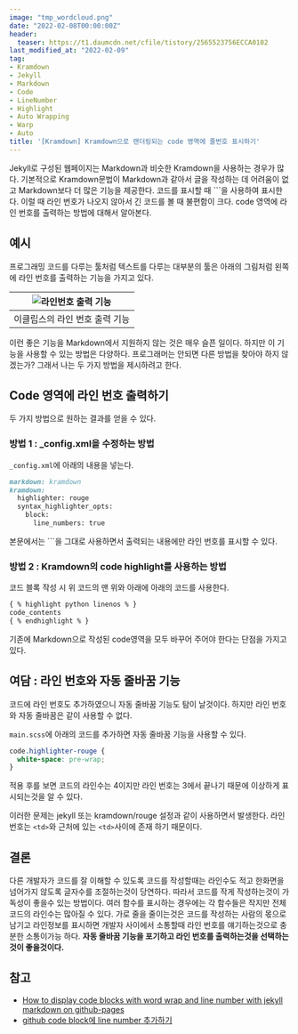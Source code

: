 ```yaml
---
image: "tmp_wordcloud.png"
date: "2022-02-08T00:00:00Z"
header:
  teaser: https://t1.daumcdn.net/cfile/tistory/2565523756ECCA0102
last_modified_at: "2022-02-09"
tag:
- Kramdown
- Jekyll
- Markdown
- Code
- LineNumber
- Highlight
- Auto Wrapping
- Warp
- Auto
title: '[Kramdown] Kramdown으로 랜더링되는 code 영역에 줄번호 표시하기'
---
```


Jekyll로 구성된 웹페이지는 Markdown과 비슷한 Kramdown을 사용하는 경우가 많다. 기본적으로 Kramdown문법이 Markdown과 같아서 글을 작성하는 데 어려움이 없고 Markdown보다 더 많은 기능을 제공한다. 코드를 표시할 때 \`\`\`을 사용하여 표시한다. 이럴 때 라인 번호가 나오지 않아서 긴 코드를 볼 때 불편함이 크다. code 영역에 라인 번호를 출력하는 방법에 대해서 알아본다.

## 예시

프로그래밍 코드를 다루는 툴처럼 텍스트를 다루는 대부분의 툴은 아래의 그림처럼 왼쪽에 라인 번호를 출력하는 기능을 가지고 있다.

|![라인번호 출력 기능](https://t1.daumcdn.net/cfile/tistory/2565523756ECCA0102)|
|:--:|
|이클립스의 라인 번호 출력 기능|

이런 좋은 기능을 Markdown에서 지원하지 않는 것은 매우 슬픈 일이다. 하지만 이 기능을 사용할 수 있는 방법은 다양하다. 프로그래머는 안되면 다른 방법을 찾아야 하지 않겠는가? 그래서 나는 두 가지 방법을 제시하려고 한다.

## Code 영역에 라인 번호 출력하기

두 가지 방법으로 원하는 결과를 얻을 수 있다.

### 방법 1 : _config.xml을 수정하는 방법

`_config.xml`에 아래의 내용을 넣는다.

```markdown
markdown: kramdown
kramdown:
  highlighter: rouge
  syntax_highlighter_opts:
    block:
      line_numbers: true
```

본문에서는 \`\`\`을 그대로 사용하면서 출력되는 내용에만 라인 번호를 표시할 수 있다.

### 방법 2 : Kramdown의 code highlight를 사용하는 방법

코드 블록 작성 시 위 코드의 맨 위와 아래에 아래의 코드를 사용한다.

```markdown
{ % highlight python linenos % }
code_contents
{ % endhighlight % }
```

기존에 Markdown으로 작성된 code영역을 모두 바꾸어 주어야 한다는 단점을 가지고 있다.

## 여담 : 라인 번호와 자동 줄바꿈 기능

코드에 라인 번호도 추가하였으니 자동 줄바꿈 기능도 탐이 날것이다. 하지만 라인 번호와 자동 줄바꿈은 같이 사용할 수 없다. 

`main.scss`에 아래의 코드를 추가하면 자동 줄바꿈 기능을 사용할 수 있다. 

```css
code.highlighter-rouge {
  white-space: pre-wrap;
}
```
<script src="https://gist.github.com/Reevid/f807c626c89e635077be40debf2e05d6.js"></script>

적용 후를 보면 코드의 라인수는 4이지만 라인 번호는 3에서 끝나기 때문에 이상하게 표시되는것을 알 수 있다.

이러한 문제는 jekyll 또는 kramdown/rouge 설정과 같이 사용하면서 발생한다. 라인 번호는 `<td>`와 근처에 있는 `<td>`사이에 존재 하기 때문이다.

## 결론

다른 개발자가 코드를 잘 이해할 수 있도록 코드를 작성할때는 라인수도 적고 한화면을 넘어가지 않도록 글자수를 조절하는것이 당연하다. 따라서 코드를 작게 작성하는것이 가독성이 좋을수 있는 방법이다. 여러 함수를 표시하는 경우에는 각 함수들은 작지만 전체 코드의 라인수는 많아질 수 있다. 가로 줄을 줄이는것은 코드를 작성하는 사람의 몫으로 남기고 라인정보를 표시하면 개발자 사이에서 소통할때 라인 번호를 얘기하는것으로 충분한 소통이가능 하다. **자동 줄바꿈 기능을 포기하고 라인 번호를 출력하는것을 선택하는것이 좋을것이다.**

## 참고

* [How to display code blocks with word wrap and line number with jekyll markdown on github-pages](https://www.titanwolf.org/Network/q/173e9319-f67d-42be-ba86-5db4cc399ca3/y)
* [github code block에 line number 추가하기 ](https://helloyjam.github.io/github/markdown-code-linenumber/)
